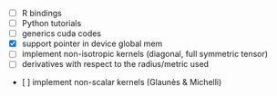 
- [ ] R bindings
- [ ] Python tutorials
- [ ] generics cuda codes
- [x] support pointer in device global mem
- [ ] implement non-isotropic kernels (diagonal, full symmetric tensor)
- [ ] derivatives with respect to the radius/metric used
- [ ] implement non-scalar kernels (Glaunès & Michelli)


